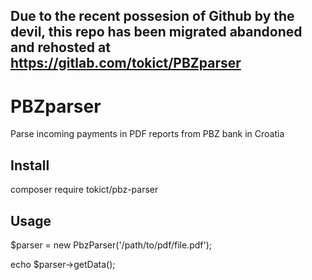 ## Due to the recent possesion of Github by the devil, this repo has been migrated abandoned and rehosted at https://gitlab.com/tokict/PBZparser


# PBZparser
Parse incoming payments in PDF reports from PBZ bank in Croatia


## Install

composer require tokict/pbz-parser



## Usage

$parser = new PbzParser('/path/to/pdf/file.pdf');

echo $parser->getData();

